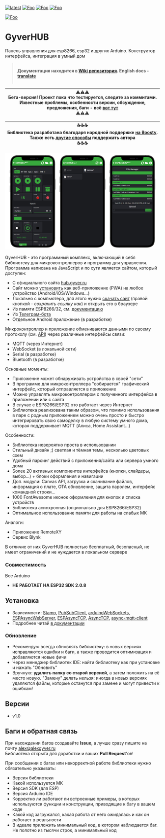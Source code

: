 [![latest](https://img.shields.io/github/v/release/GyverLibs/GyverHUB.svg?color=brightgreen)](https://github.com/GyverLibs/GyverHUB/releases/latest/download/GyverHUB.zip)
[![Foo](https://img.shields.io/badge/Website-AlexGyver.ru-blue.svg?style=flat-square)](https://alexgyver.ru/)
[![Foo](https://img.shields.io/badge/%E2%82%BD$%E2%82%AC%20%D0%9D%D0%B0%20%D0%BF%D0%B8%D0%B2%D0%BE-%D1%81%20%D1%80%D1%8B%D0%B1%D0%BA%D0%BE%D0%B9-orange.svg?style=flat-square)](https://alexgyver.ru/support_alex/)
[![Foo](https://img.shields.io/badge/README-ENGLISH-blueviolet.svg?style=flat-square)](https://github-com.translate.goog/GyverLibs/GyverHUB?_x_tr_sl=ru&_x_tr_tl=en)  

[![Foo](https://img.shields.io/badge/ПОДПИСАТЬСЯ-НА%20ОБНОВЛЕНИЯ-brightgreen.svg?style=social&logo=telegram&color=blue)](https://t.me/GyverLibs)

# GyverHUB
Панель управления для esp8266, esp32 и других Arduino. Конструктор интерфейса, интеграция в умный дом

> <br>**Документация находится в [Wiki репозитория](https://github.com/GyverLibs/GyverHUB/wiki). English docs - [translate](https://github-com.translate.goog/GyverLibs/GyverHUB/wiki?_x_tr_sl=ru&_x_tr_tl=en)**<br><br>

|⚠️⚠️⚠️<br>**Бета-версия! Проект пока что тестируется, следите за коммитами. Известные проблемы, особенности версии, обсуждение, предложения, баги - всё [вот тут](https://github.com/GyverLibs/GyverHUB/issues/3)**<br>⚠️⚠️⚠️|
| --- |

|☕☕☕<br>**Библиотека разработана благодаря народной поддержке [на Boosty](https://boosty.to/alexgyvershow). Также есть [другие способы](https://alexgyver.ru/support_alex/) поддержать автора**<br>☕☕☕|
| --- |

![promo](/docs/promo.jpg)

GyverHUB - это программный комплекс, включающий в себя библиотеку для микроконтроллеров и программу для управления. Программа написана на JavaScript и по сути является сайтом, который доступен:
- С официального сайта [hub.gyver.ru](http://hub.gyver.ru/)
- Сайт можно [установить](https://github.com/GyverLibs/GyverHUB/wiki/%D0%9D%D0%B0%D1%87%D0%B0%D0%BB%D0%BE-%D1%80%D0%B0%D0%B1%D0%BE%D1%82%D1%8B#%D1%83%D1%81%D1%82%D0%B0%D0%BD%D0%BE%D0%B2%D0%BA%D0%B0-%D0%B2%D0%B5%D0%B1-%D0%BF%D1%80%D0%B8%D0%BB%D0%BE%D0%B6%D0%B5%D0%BD%D0%B8%D1%8F) как веб-приложение (PWA) на любое устройство (Android/iOS/Windows...)
- Локально с компьютера, для этого нужно [скачать сайт](https://github.com/GyverLibs/GyverHUB/raw/main/web/local/GyverHUB.html) (правой кнопкой - *сохранить ссылку как*) и открыть его в браузере
- Из памяти ESP8266/32, см. [документацию](https://github.com/GyverLibs/GyverHUB/wiki/5.-%D0%94%D0%BE%D0%BF%D0%BE%D0%BB%D0%BD%D0%B8%D1%82%D0%B5%D0%BB%D1%8C%D0%BD%D0%BE#%D0%B7%D0%B0%D0%BF%D1%83%D1%81%D0%BA-%D0%B8%D0%B7-%D0%BF%D0%B0%D0%BC%D1%8F%D1%82%D0%B8-esp)
- Из [Телеграм-бота](https://t.me/GyverHUB_bot)
- Отдельное Android приложение (в разработке)

Микроконтроллер и приложение обмениваются данными по своему протоколу (см. [API](https://github.com/GyverLibs/GyverHUB/wiki#api)) через различные интерфейсы связи: 
- MQTT (через Интернет)
- WebSocket (в локальной сети)
- Serial (в разработке)
- Bluetooth (в разработке)

Основные моменты:
- Приложение может обнаруживать устройства в своей "сети"
- В программе для микроконтроллера "собирается" графический интерфейс, который отправляется в приложение
- Можно управлять микроконтроллером с полученного интерфейса в приложении или с сайта
- В случае с ESP8266/ESP32 это работает через Интернет
- Библиотека реализована таким образом, что помимо использования в паре с родным приложением можно очень просто и быстро интегрировать свою самоделку в любую систему умного дома, которая поддерживает MQTT (Алиса, Home Assistant...)

Особенности:
- Библиотека невероятно проста в использовании
- Стильный дизайн ;) светлая и тёмная темы, несколько цветовых схем
- Удобный парсинг действий с приложения/сайта или сервера умного дома
- Более 20 активных компонентов интерфейса (кнопки, слайдеры, выбор...) + блоки оформления и навигации
- Доп. модули: Canvas API, загрузка и скачивание файлов, информация о плате, OTA обновление, защита паролем, интерфейс командной строки...
- 1000 FontAwesome иконок оформления для кнопок и списка устройств
- Библиотека асинхронная (опционально для ESP8266/ESP32)
- Оптимальное использование памяти для работы на слабых МК

Аналоги:
- Приложение RemoteXY
- Сервис Blynk

В отличие от них GyverHUB полностью бесплатный, безопасный, не имеет ограничений и не нуждается в локальном сервере

### Совместимость
Все Arduino
- **НЕ РАБОТАЕТ НА ESP32 SDK 2.0.8**

## Установка
- Зависимости: [Stamp](https://github.com/GyverLibs/Stamp), [PubSubClient](https://github.com/knolleary/pubsubclient), [arduinoWebSockets](https://github.com/Links2004/arduinoWebSockets), [ESPAsyncWebServer](https://github.com/me-no-dev/ESPAsyncWebServer), [ESPAsyncTCP](https://github.com/me-no-dev/ESPAsyncTCP), [AsyncTCP](https://github.com/me-no-dev/AsyncTCP), [async-mqtt-client](https://github.com/marvinroger/async-mqtt-client)
- Подробнее читай [в документации](https://github.com/GyverLibs/GyverHUB/wiki/%D0%9D%D0%B0%D1%87%D0%B0%D0%BB%D0%BE-%D1%80%D0%B0%D0%B1%D0%BE%D1%82%D1%8B)

### Обновление
- Рекомендую всегда обновлять библиотеку: в новых версиях исправляются ошибки и баги, а также проводится оптимизация и добавляются новые фичи
- Через менеджер библиотек IDE: найти библиотеку как при установке и нажать "Обновить"
- Вручную: **удалить папку со старой версией**, а затем положить на её место новую. "Замену" делать нельзя: иногда в новых версиях удаляются файлы, которые останутся при замене и могут привести к ошибкам!

## Версии
- v1.0

## Баги и обратная связь
При нахождении багов создавайте **Issue**, а лучше сразу пишите на почту [alex@alexgyver.ru](mailto:alex@alexgyver.ru)  
Библиотека открыта для доработки и ваших **Pull Request**'ов!

При сообщении о багах или некорректной работе библиотеки нужно обязательно указывать:
- Версия библиотеки
- Какой используется МК
- Версия SDK (для ESP)
- Версия Arduino IDE
- Корректно ли работают ли встроенные примеры, в которых используются функции и конструкции, приводящие к багу в вашем коде
- Какой код загружался, какая работа от него ожидалась и как он работает в реальности
- В идеале приложить минимальный код, в котором наблюдается баг. Не полотно из тысячи строк, а минимальный код
